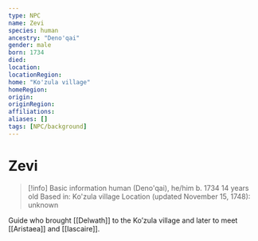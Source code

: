 ```yaml
---
type: NPC
name: Zevi
species: human
ancestry: "Deno'qai"
gender: male
born: 1734
died: 
location: 
locationRegion:
home: "Ko'zula village"
homeRegion:
origin:
originRegion:
affiliations: 
aliases: []
tags: [NPC/background]
---
```

# Zevi
>[!info] Basic information
>human (Deno'qai), he/him
>b. 1734
>14 years old
>Based in: Ko'zula village
>Location (updated November 15, 1748): unknown

Guide who brought [[Delwath]] to the Ko’zula village and later to meet [[Aristaea]] and [[Iascaire]].
